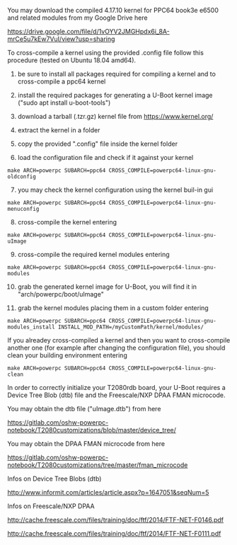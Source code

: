 You may download the compiled 4.17.10 kernel for PPC64 book3e e6500 and related modules from my Google Drive here


https://drive.google.com/file/d/1vOYV2JMGHpdx6i_8A-mrCe5u7kEw7VuI/view?usp=sharing


To cross-compile a kernel using the provided .config file follow this procedure (tested on Ubuntu 18.04 amd64).

1) be sure to install all packages required for compiling a kernel and to cross-compile a ppc64 kernel

2) install the required packages for generating a U-Boot kernel image ("sudo apt install u-boot-tools")

3) download a tarball (.tzr.gz) kernel file from https://www.kernel.org/

4) extract the kernel in a folder

5) copy the provided ".config" file inside the kernel folder

6) load the configuration file and check if it against your kernel

`make ARCH=powerpc SUBARCH=ppc64 CROSS_COMPILE=powerpc64-linux-gnu- oldconfig`

7) you may check the kernel configuration using the kernel buil-in gui

`make ARCH=powerpc SUBARCH=ppc64 CROSS_COMPILE=powerpc64-linux-gnu- menuconfig`

8) cross-compile the kernel entering

`make ARCH=powerpc SUBARCH=ppc64 CROSS_COMPILE=powerpc64-linux-gnu- uImage`

9) cross-compile the required kernel modules entering

`make ARCH=powerpc SUBARCH=ppc64 CROSS_COMPILE=powerpc64-linux-gnu- modules`

10) grab the generated kernel image for U-Boot, you will find it in "arch/powerpc/boot/uImage"

11) grab the kernel modules placing them in a custom folder entering

`make ARCH=powerpc SUBARCH=ppc64 CROSS_COMPILE=powerpc64-linux-gnu- modules_install INSTALL_MOD_PATH=/myCustomPath/kernel/modules/`


If you alreadey cross-compiled a kernel and then you want to cross-compile another one (for example after changing the configuration file), you should clean your building environment entering

`make ARCH=powerpc SUBARCH=ppc64 CROSS_COMPILE=powerpc64-linux-gnu- clean`


In order to correctly initialize your T2080rdb board, your U-Boot requires a Device Tree Blob (dtb) file and the Freescale/NXP DPAA FMAN microcode.


You may obtain the dtb file ("uImage.dtb") from here

https://gitlab.com/oshw-powerpc-notebook/T2080customizations/blob/master/device_tree/

You may obtain the DPAA FMAN microcode from here

https://gitlab.com/oshw-powerpc-notebook/T2080customizations/tree/master/fman_microcode


Infos on Device Tree Blobs (dtb)

http://www.informit.com/articles/article.aspx?p=1647051&seqNum=5


Infos on Freescale/NXP DPAA

http://cache.freescale.com/files/training/doc/ftf/2014/FTF-NET-F0146.pdf

http://cache.freescale.com/files/training/doc/ftf/2014/FTF-NET-F0111.pdf



